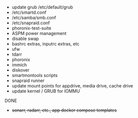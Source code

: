 - update grub /etc/default/grub
- /etc/smartd.conf
- /etc/samba/smb.conf
- /etc/snapraid.conf
- phoronix-test-suite
- ASPM power management
- disable swap
- bashrc extras, inputrc extras, etc
- ufw
- tdarr
- phoronix
- immich
- diskover
- smartmontools scripts
- snapraid runner
- update mount points for appdrive, media drive, cache drive
- update kernel / GRUB for IOMMU

DONE

- ~~sonarr, radarr, etc., app docker compose templates~~